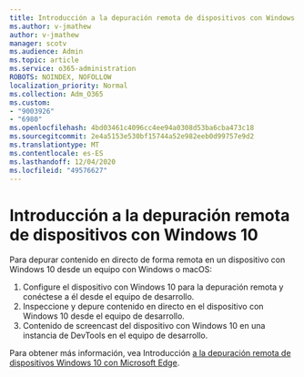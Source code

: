 ```yaml
---
title: Introducción a la depuración remota de dispositivos con Windows 10
ms.author: v-jmathew
author: v-jmathew
manager: scotv
ms.audience: Admin
ms.topic: article
ms.service: o365-administration
ROBOTS: NOINDEX, NOFOLLOW
localization_priority: Normal
ms.collection: Adm_O365
ms.custom:
- "9003926"
- "6980"
ms.openlocfilehash: 4bd03461c4096cc4ee94a0308d53ba6cba473c18
ms.sourcegitcommit: 2e4a5153e530bf15744a52e982eeb0d99757e9d2
ms.translationtype: MT
ms.contentlocale: es-ES
ms.lasthandoff: 12/04/2020
ms.locfileid: "49576627"
---
```

# <a name="get-started-with-remotely-debugging-windows-10-devices"></a>Introducción a la depuración remota de dispositivos con Windows 10

Para depurar contenido en directo de forma remota en un dispositivo con Windows 10 desde un equipo con Windows o macOS:

1. Configure el dispositivo con Windows 10 para la depuración remota y conéctese a él desde el equipo de desarrollo.
2. Inspeccione y depure contenido en directo en el dispositivo con Windows 10 desde el equipo de desarrollo.
3. Contenido de screencast del dispositivo con Windows 10 en una instancia de DevTools en el equipo de desarrollo.

Para obtener más información, vea Introducción [a la depuración remota de dispositivos Windows 10 con Microsoft Edge](https://go.microsoft.com/fwlink/?linkid=2142172).
